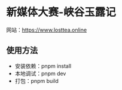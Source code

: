 # 新媒体大赛-峡谷玉露记

网站：https://www.losttea.online
## 使用方法

- 安装依赖：pnpm install
- 本地调试：pnpm dev
- 打包：pnpm build

